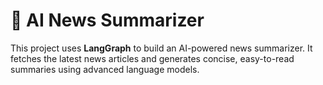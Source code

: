 # 📰 AI News Summarizer

This project uses **LangGraph** to build an AI-powered news summarizer. It fetches the latest news articles and generates concise, easy-to-read summaries using advanced language models.
